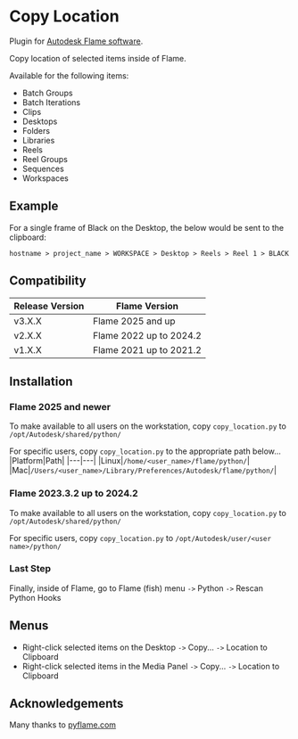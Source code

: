 # Copy Location

Plugin for [Autodesk Flame software](http://www.autodesk.com/products/flame).

Copy location of selected items inside of Flame.

Available for the following items:
 - Batch Groups
 - Batch Iterations
 - Clips
 - Desktops
 - Folders
 - Libraries
 - Reels
 - Reel Groups
 - Sequences
 - Workspaces

## Example
For a single frame of Black on the Desktop, the below would be sent to the clipboard:

`hostname > project_name > WORKSPACE > Desktop > Reels > Reel 1 > BLACK`

## Compatibility
|Release Version|Flame Version|
|---|---|
|v3.X.X|Flame 2025 and up|
|v2.X.X|Flame 2022 up to 2024.2|
|v1.X.X|Flame 2021 up to 2021.2|

## Installation

### Flame 2025 and newer
To make available to all users on the workstation, copy `copy_location.py` to `/opt/Autodesk/shared/python/`

For specific users, copy `copy_location.py` to the appropriate path below...
|Platform|Path|
|---|---|
|Linux|`/home/<user_name>/flame/python/`|
|Mac|`/Users/<user_name>/Library/Preferences/Autodesk/flame/python/`|

### Flame 2023.3.2 up to 2024.2
To make available to all users on the workstation, copy `copy_location.py` to `/opt/Autodesk/shared/python/`

For specific users, copy `copy_location.py` to `/opt/Autodesk/user/<user name>/python/`

### Last Step
Finally, inside of Flame, go to Flame (fish) menu `->` Python `->` Rescan Python Hooks

## Menus
- Right-click selected items on the Desktop `->` Copy... `->` Location to Clipboard
- Right-click selected items in the Media Panel `->` Copy... `->` Location to Clipboard

## Acknowledgements
Many thanks to [pyflame.com](http://www.pyflame.com)
